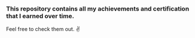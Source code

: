 ### This repository contains all my achievements and certification that I earned over time.
Feel free to check them out. :v:

